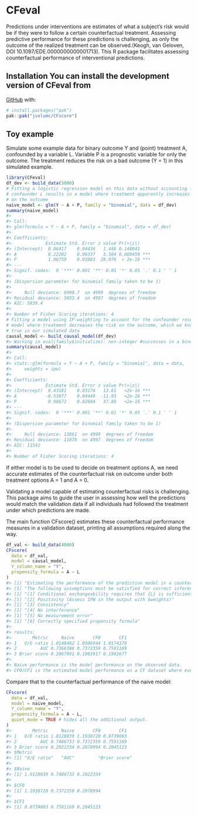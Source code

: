 
<!-- README.md is generated from README.Rmd. Please edit that file -->

# CFeval <!-- badges: start --> <!-- badges: end -->

Predictions under interventions are estimates of what a subject’s risk
would be if they were to follow a certain counterfactual treatment.
Assessing predictive performance for these predictions is challenging,
as only the outcome of the realized treatment can be observed.(Keogh,
van Geloven, DOI 10.1097/EDE.0000000000001713). This R package
facilitates assessing counterfactual performance of interventional
predictions.

## Installation You can install the development version of CFeval from

[GitHub](https://github.com/) with:

``` r
# install.packages("pak")
pak::pak("jvelumc/CFscore")
```

## Toy example

Simulate some example data for binary outcome Y and (point) treatment A,
confounded by a variable L. Variable P is a prognostic variable for only
the outcome. The treatment reduces the risk on a bad outcome (Y = 1) in
this simulated example.

``` r
library(CFeval)
df_dev <- build_data(5000)
# Fitting a logistic regression model on this data without accounting for the
# confounder L results in a model where treatment apparently increases the risk
# on the outcome
naive_model <- glm(Y ~ A + P, family = "binomial", data = df_dev)
summary(naive_model)
#> 
#> Call:
#> glm(formula = Y ~ A + P, family = "binomial", data = df_dev)
#> 
#> Coefficients:
#>             Estimate Std. Error z value Pr(>|z|)    
#> (Intercept)  0.06417    0.04436   1.446 0.148041    
#> A            0.22202    0.06337   3.504 0.000459 ***
#> P            1.06759    0.03803  28.076  < 2e-16 ***
#> ---
#> Signif. codes:  0 '***' 0.001 '**' 0.01 '*' 0.05 '.' 0.1 ' ' 1
#> 
#> (Dispersion parameter for binomial family taken to be 1)
#> 
#>     Null deviance: 6900.7  on 4999  degrees of freedom
#> Residual deviance: 5833.4  on 4997  degrees of freedom
#> AIC: 5839.4
#> 
#> Number of Fisher Scoring iterations: 4
# Fitting a model using IP-weighting to account for the confounder results in a
# model where treatment decreases the risk on the outcome, which we know to be
# true in our simulated data
causal_model <- build_causal_model(df_dev)
#> Warning in eval(family$initialize): non-integer #successes in a binomial glm!
summary(causal_model)
#> 
#> Call:
#> stats::glm(formula = Y ~ A + P, family = "binomial", data = data, 
#>     weights = ipw)
#> 
#> Coefficients:
#>             Estimate Std. Error z value Pr(>|z|)    
#> (Intercept)  0.43181    0.03174   13.61   <2e-16 ***
#> A           -0.53077    0.04449  -11.93   <2e-16 ***
#> P            0.98672    0.02604   37.89   <2e-16 ***
#> ---
#> Signif. codes:  0 '***' 0.001 '**' 0.01 '*' 0.05 '.' 0.1 ' ' 1
#> 
#> (Dispersion parameter for binomial family taken to be 1)
#> 
#>     Null deviance: 13861  on 4999  degrees of freedom
#> Residual deviance: 11878  on 4997  degrees of freedom
#> AIC: 11542
#> 
#> Number of Fisher Scoring iterations: 4
```

If either model is to be used to decide on treatment options A, we need
accurate estimates of the counterfactual risk on outcome under both
treatment options A = 1 and A = 0.

Validating a model capable of estimating counterfactual risks is
challenging. This package aims to guide the user in assessing how well
the predictions would match the validation data if all individuals had
followed the treatment under which predictions are made.

The main function CFscore() estimates these counterfactual performance
measures in a validation dataset, printing all assumptions required
along the way.

``` r
df_val <- build_data(4000)
CFscore(
  data = df_val,
  model = causal_model, 
  Y_column_name = "Y", 
  propensity_formula = A ~ L
)
#> [1] "Estimating the performance of the prediction model in a counterfactual (CF) dataset where everyone received treatment and a CF dataset where nobody received treatment."
#> [1] "The following assumptions must be satisfied for correct inference:"
#> [1] "[1] Conditional exchangeability requires that {L} is sufficient to adjust for confounding and selection bias between A and Y."
#> [1] "[2] Positivity (Assess IPW in the output with $weights)"
#> [1] "[3] Consistency"
#> [1] "[4] No interference"
#> [1] "[5] No measurement error"
#> [1] "[6] Correctly specified propensity formula"
#> 
#> results:
#>        Metric     Naive       CF0       CF1
#> 1   O/E ratio 1.0148482 1.0386944 1.0174379
#> 2         AUC 0.7366388 0.7372359 0.7591169
#> 3 Brier score 0.2067991 0.1983917 0.1992677
#> 
#> Naive performance is the model performance on the observed data.
#> CF0/CF1 is the estimated model performance on a CF dataset where everyone was untreated/treated, respectively.
```

Compare that to the counterfactual performance of the naive model:

``` r
CFscore(
  data = df_val,
  model = naive_model,
  Y_column_name = "Y",
  propensity_formula = A ~ L,
  quiet_mode = TRUE # hides all the additional output.
)
#>        Metric     Naive       CF0       CF1
#> 1   O/E ratio 1.0128039 1.1938720 0.8739003
#> 2         AUC 0.7486733 0.7372359 0.7591169
#> 3 Brier score 0.2022334 0.2078994 0.2045123
#> $Metric
#> [1] "O/E ratio"   "AUC"         "Brier score"
#> 
#> $Naive
#> [1] 1.0128039 0.7486733 0.2022334
#> 
#> $CF0
#> [1] 1.1938720 0.7372359 0.2078994
#> 
#> $CF1
#> [1] 0.8739003 0.7591169 0.2045123
```
